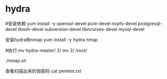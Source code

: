 # hydra

#安装依赖
yum install -y openssl-devel pcre-devel ncpfs-devel postgresql-devel libssh-devel subversion-devel libncurses-devel mysql-devel

安装hydra和nmap
yum install -y hydra nmap 

#执行
mv hydra-master/ 2/
mv 2/ /root/

./nmap.sh


查看扫描出来的弱密码
cat pentest.txt

